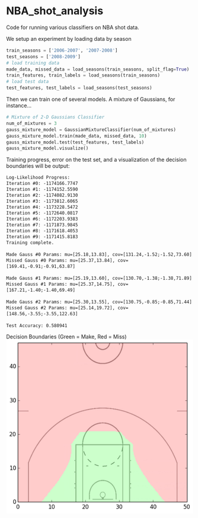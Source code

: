 NBA_shot_analysis
=================

Code for running various classifiers on NBA shot data.

We setup an experiment by loading data by season
```python
train_seasons = ['2006-2007', '2007-2008']
test_seasons = ['2008-2009']
# load training data
made_data, missed_data = load_seasons(train_seasons, split_flag=True)
train_features, train_labels = load_seasons(train_seasons)
# load test data
test_features, test_labels = load_seasons(test_seasons)
```

Then we can train one of several models.  A mixture of Gaussians, for instance...
```python
# Mixture of 2-D Gaussians Classifier
num_of_mixtures = 3
gauss_mixture_model = GaussianMixtureClassifier(num_of_mixtures)
gauss_mixture_model.train(made_data, missed_data, 10)
gauss_mixture_model.test(test_features, test_labels)
gauss_mixture_model.visualize()
```
Training progress, error on the test set, and a visualization of the decision boundaries will be output:
```
Log-Likelihood Progress:
Iteration #0: -1174166.7747
Iteration #1: -1174152.5590
Iteration #2: -1174082.9130
Iteration #3: -1173812.6065
Iteration #4: -1173228.5472
Iteration #5: -1172640.0817
Iteration #6: -1172203.9383
Iteration #7: -1171873.9845
Iteration #8: -1171618.4053
Iteration #9: -1171415.8183
Training complete.

Made Gauss #0 Params: mu=[25.18,13.83], cov=[131.24,-1.52;-1.52,73.60]
Missed Gauss #0 Params: mu=[25.37,13.84], cov=[169.41,-0.91;-0.91,63.87]

Made Gauss #1 Params: mu=[25.19,13.60], cov=[130.70,-1.38;-1.38,71.89]
Missed Gauss #1 Params: mu=[25.37,14.75], cov=[167.21,-1.40;-1.40,69.49]

Made Gauss #2 Params: mu=[25.30,13.55], cov=[130.75,-0.85;-0.85,71.44]
Missed Gauss #2 Params: mu=[25.14,19.72], cov=[148.56,-3.55;-3.55,122.63]

Test Accuracy: 0.580941
```
Decision Boundaries (Green = Make, Red = Miss)
![Alt text](/position_graphs/G/Gaussian_Mixture_Model.png?raw=true "Decision Boundary for Mix. of Gaussians")
